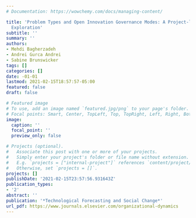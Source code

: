 ```yaml
---
# Documentation: https://wowchemy.com/docs/managing-content/

title: 'Problem Types and Open Innovation Governance Modes: A Project-level Empirical
  Exploration'
subtitle: ''
summary: ''
authors:
- Mehdi Bagherzadeh
- Andrei Gurca Andrei
- Sabine Brunswicker
tags: []
categories: []
date: -01-01
lastmod: 2021-02-15T18:57:57-05:00
featured: false
draft: false

# Featured image
# To use, add an image named `featured.jpg/png` to your page's folder.
# Focal points: Smart, Center, TopLeft, Top, TopRight, Left, Right, BottomLeft, Bottom, BottomRight.
image:
  caption: ''
  focal_point: ''
  preview_only: false

# Projects (optional).
#   Associate this post with one or more of your projects.
#   Simply enter your project's folder or file name without extension.
#   E.g. `projects = ["internal-project"]` references `content/project/deep-learning/index.md`.
#   Otherwise, set `projects = []`.
projects: []
publishDate: '2021-02-15T23:57:56.931643Z'
publication_types:
- '2'
abstract: ''
publication: '*Technological Forecasting and Social Change*'
url_pdf: https://www.journals.elsevier.com/organizational-dynamics
---
```

